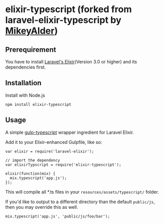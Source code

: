 elixir-typescript (forked from laravel-elixir-typescript by [MikeyAlder](https://github.com/MikeyAlder/laravel-elixir-typescript))
========================

## Prerequirement
You have to install [Laravel's Elixir](http://laravel.com/docs/master/elixir)(Version 3.0 or higher) and its dependencies first.

## Installation
Install with Node.js
```
npm install elixir-typescript
```

## Usage
A simple [gulp-typescript](https://github.com/ivogabe/gulp-typescript) wrapper ingredient for Laravel Elixir.

Add it to your Elixir-enhanced Gulpfile, like so:

```
var elixir = require('laravel-elixir');

// import the dependency
var elixirTypscript = require('elixir-typescript');

elixir(function(mix) {
  mix.typescript('app.js');
});
```

This will compile all *.ts files in your `resources/assets/typescript/` folder.

If you'd like to output to a different directory than the default `public/js`, then you may override this as well.

```
mix.typescript('app.js', 'public/js/foo/bar');
```
